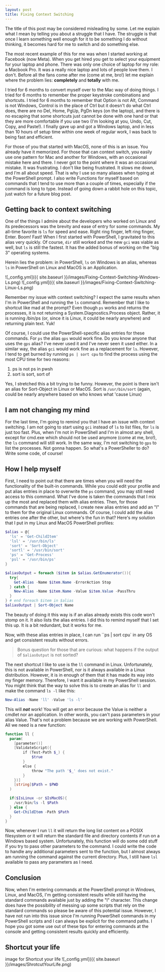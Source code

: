 ```yaml
---
layout: post
title: Fixing Context Switching
---
```


The title of this post may be considered misleading by some.
Let me explain what I mean by telling you about a struggle that I have.
The struggle is that once I learn something well enough for it to be something I
do without thinking, it becomes hard for me to switch and do something else.

The most recent example of this for me was when I started working at Facebook
(now Meta).
When you get hired you get to select your equipment for your laptop and phone.
There was only one choice of laptop for my role: a Macbook Pro.
It was a really nice laptop and lots of people love them.
I don't.
Before all the fans come after me (come at me, bro!) let me explain where the
problem lies:
**completely** and **totally** with me.

I tried for 6 months to convert myself over to the Mac way of doing things.
I tried for 6 months to remember the proper keystroke combinations and shortcuts.
I tried for 6 months to remember that Option is not Alt, Command is not Windows,
Control is in the place of Ctrl but it doesn't do what Ctrl does,
there are no Del, Home, PgUp, PgDn keys (on the laptop),
and there is no escaping that some shortcuts just cannot be done with one hand
or that they are more comfortable if you use two (I'm looking at you, Undo, Cut,
Copy, and Paste!).
I finally gave up and got a Windows laptop, and in less than 10 hours of setup
time within one week of regular work, I was back to being fast and efficient.

For those of you that started with MacOS, none of this is an issue.
You already have it memorized.
For those that can context switch, you easily use one pattern for Mac and another
for Windows, with an occasional mistake here and there.
I never got to the point where it was an occasional mistake.
It was frustrating.
I don't like being frustrated.
It slows me down, and I'm all about speed.
That is why I use so many aliases when typing at the PowerShell prompt.
I also write Functions for myself based on commands that I tend to use more than
a couple of times, especially if the command is long to type.
Instead of going down a rabbit hole on this topic, just watch for a future blog post.

## Getting back to context switching

One of the things I admire about the developers who worked on Linux and its predecessors
was the brevity and ease of entry for some commands.
My all-time favorite is `ls` for speed and ease.
Right ring finger, left ring finger, Enter.
Boom! Fast!
When I first started with PowerShell, I gravitated to this alias very quickly.
Of course, `dir` still worked and the new `gci` was viable as well, but `ls` is still the fastest.
It has the added bonus of working on the "big 3" operating systems.

Herein lies the problem: in PowerShell, `ls` on Windows is an alias,
whereas `ls` in PowerShell on Linux and MacOS is an Application.

![_config.yml]({{ site.baseurl }}/images/Fixing-Context-Switching-Windows-Ls.png)
![_config.yml]({{ site.baseurl }}/images/Fixing-Context-Switching-Linux-Ls.png)

Remember my issue with context switching?
I expect the same results when I'm in PowerShell and running the `ls` command.
Remember that I like to shortcut like mad at the prompt?
Even though `ps` works and returns the processes, it is not returning a
System.Diagnostics.Process object.
Rather, it is running /bin/ps (or, since it is Linux, it could be nearly anywhere)
and returning plain text. Yuk!

Of course, I could use the PowerShell-specific alias entries for these commands.
For `ps` the alias `gps` would work fine.
Do you know anyone that uses the `gps` alias?
I've never used it and I've never seen it used either.
In a similar way, the alias `gci` would work fine as a replacement for `ls`.
However, I tend to get burned by running `ps | sort cpu` to find the process
using the most CPU time for two reasons:

1. ps is not ps in pwsh
1. sort is sort, sort of

Yes, I stretched this a bit trying to be funny.
However, the point is there isn't an alias for Sort-Object in Linux or MacOS.
Sort is `/usr/bin/sort`
(again, could be nearly anywhere based on who knows what 'cause Linux)

## I am not changing my mind

For the last time, I'm going to remind you that I have an issue with context switching.
I am not going to start using `gci` instead of `ls` to list files,
for `ls` is just too fast.
Plus, when I'm not in PowerShell and I'm in almost any shell,
except for cmd.exe which should not be used anymore (come at me, bro!),
the `ls` command will still work.
In the same way, I'm not switching to `gps` to list the processes.
Not gonna happen.
So what's a PowerSheller to do?
Write some code, of course!

## How I help myself

First, I need to point out that there are times when you will need the functionality
of the built-in commands.
While you could edit your profile and put alias entries in place to overwrite the `ps`
command, you may still need access to this command.
What I've done is taken the commands that I mix up the most and replaced them
with alias entries.
Then, for those commands that are being replaced, I create new alias entries and
add an "l" to them for the original Linux commands.
Of course, I could add the alias entries one after the other,
but where's the fun in that?
Here's my solution that I put in my Linux and MacOS PowerShell profiles:

```powershell
$alias = @{
  'ls' = 'Get-ChildItem'
  'lsl' = '/usr/bin/ls'
  'sort' = 'Sort-Object'
  'sortl' = '/usr/bin/sort'
  'ps' = 'Get-Process'
  'psl' = '/usr/bin/ps'
}

$aliasOutput = foreach ($item in $alias.GetEnumerator()){
  try{
    Get-Alias -Name $item.Name -ErrorAction Stop
  } catch {
    New-Alias -Name $item.Name -Value $item.Value -PassThru
  }
} # end foreach $item in $alias
$aliasOutput | Sort-Object Name
```

The beauty of doing it this way is if an alias already exists this code won't
stomp on it.
It also lists the alias entries.
I did this to remind myself that I set this up.
It is a bit redundant, but it works for me.

Now, with these alias entries in place, I can run ``ps | sort cpu` in any OS and
get consistent results without errors.

> Bonus question for those that are curious: what happens if the output of
`$aliasOutput` is not sorted?

The next shortcut I like to use is the `ll` command in Linux.
Unfortunately, this is not available in PowerShell, nor is it always available
in a Linux distribution.
However, it is in enough of them that it has made its way into my finger memory.
Therefore, I want it available in my PowerShell session.
You might think that the way to solve this is to create an alias for `ll` and
make the command `ls -l` like this:

```powershell
New-Alias -Name 'll' -Value 'ls -l'
```

This will ***not*** work! You will get an error because the Value is neither a
cmdlet nor an application.
In other words, you can't pass parameters in your alias Value.
That's not a problem because we are working with PowerShell.
All we need is a new function:

```powershell
function ll {
  param(
    [parameter()]
    [ValidateScript({
        if (Test-Path $_) {
            $true
        }
        else {
            throw "The path '$_' does not exist."
        }
    })]
    [string]$Path = $PWD
  )

  if($IsLinux -or $IsMacOS){
    /usr/bin/ls -l $Path
  } else {
    Get-ChildItem -Path $Path
  }
}
```

Now, whenever I run `ll` it will return the long list content on a POSIX filesystem
or it will return the standard file and directory contents if run on a Windows based
system.
Unfortunately, this function will do some odd stuff if you try to pass other
parameters to the command.
I could write the code to handle any additional parameters sent to the function,
but I almost always am running the command against the current directory.
Plus, I still have `lsl` available to pass any parameters as I need.

## Conclusion

Now, when I'm entering commands at the PowerShell prompt in Windows, Linux, and
MacOS, I'm getting consistent results while still having the standard commands
available just by adding the "l" character.
This change does have the possibility of messing up some scripts that rely on the
standard commands so please be aware of this potential issue.
However, I have not run into this issue since I'm running PowerShell commands
in my PowerShell scripts and I can always be explicit for the command paths.
I hope you got some use out of these tips for entering commands at the console
and getting consistent results quickly and efficiently.

## Shortcut your life

image for Shortcut your life
![_config.yml]({{ site.baseurl }}/images/ShrotcutYourLife.png)
